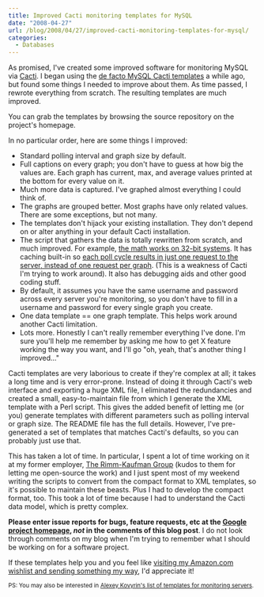 ```yaml
---
title: Improved Cacti monitoring templates for MySQL
date: "2008-04-27"
url: /blog/2008/04/27/improved-cacti-monitoring-templates-for-mysql/
categories:
  - Databases
---
```


As promised, I've created some improved software for monitoring MySQL via [Cacti][1]. I began using the [de facto MySQL Cacti templates][2] a while ago, but found some things I needed to improve about them. As time passed, I rewrote everything from scratch. The resulting templates are much improved.

You can grab the templates by browsing the source repository on the project's homepage.

In no particular order, here are some things I improved:

*   Standard polling interval and graph size by default.
*   Full captions on every graph; you don't have to guess at how big the values are. Each graph has current, max, and average values printed at the bottom for every value on it.
*   Much more data is captured. I've graphed almost everything I could think of.
*   The graphs are grouped better. Most graphs have only related values. There are some exceptions, but not many.
*   The templates don't hijack your existing installation. They don't depend on or alter anything in your default Cacti installation.
*   The script that gathers the data is totally rewritten from scratch, and much improved. For example, [the math works on 32-bit systems][3]. It has caching built-in so [each poll cycle results in just one request to the server, instead of one request per graph][4]. (This is a weakness of Cacti I'm trying to work around). It also has debugging aids and other good coding stuff.
*   By default, it assumes you have the same username and password across every server you're monitoring, so you don't have to fill in a username and password for every single graph you create.
*   One data template == one graph template. This helps work around another Cacti limitation.
*   Lots more. Honestly I can't really remember everything I've done. I'm sure you'll help me remember by asking me how to get X feature working the way you want, and I'll go "oh, yeah, that's another thing I improved&#8230;"

Cacti templates are very laborious to create if they're complex at all; it takes a long time and is very error-prone. Instead of doing it through Cacti's web interface and exporting a huge XML file, I eliminated the redundancies and created a small, easy-to-maintain file from which I generate the XML template with a Perl script. This gives the added benefit of letting me (or you) generate templates with different parameters such as polling interval or graph size. The README file has the full details. However, I've pre-generated a set of templates that matches Cacti's defaults, so you can probably just use that.

This has taken a lot of time. In particular, I spent a lot of time working on it at my former employer, [The Rimm-Kaufman Group][5] (kudos to them for letting me open-source the work) and I just spent most of my weekend writing the scripts to convert from the compact format to XML templates, so it's possible to maintain these beasts. Plus I had to develop the compact format, too. This took a lot of time because I had to understand the Cacti data model, which is pretty complex.

**Please enter issue reports for bugs, feature requests, etc at the [Google project homepage][6], *not* in the comments of this blog post**. I do not look through comments on my blog when I'm trying to remember what I should be working on for a software project.

If these templates help you and you feel like [visiting my Amazon.com wishlist and sending something my way][7], I'd appreciate it!

<small>PS: You may also be interested in <a href="http://blog.kovyrin.net/2007/10/06/useful-cacti-templates-to-monitor-your-servers/">Alexey Kovyrin's list of templates for monitoring servers</a>.</small>

 [1]: http://www.cacti.net/
 [2]: http://faemalia.net/mysqlUtils/
 [3]: http://www.mysqlperformanceblog.com/2007/03/27/integers-in-php-running-with-scissors-and-portability/
 [4]: http://forums.cacti.net/viewtopic.php?t=26448
 [5]: http://www.rimmkaufman.com
 [6]: http://code.google.com/p/mysql-cacti-templates/issues/list
 [7]: http://www.amazon.com/gp/registry/wishlist/LOE4ZUTKFU39
